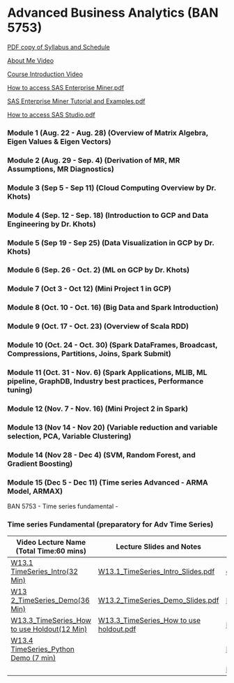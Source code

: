# Advanced Business Analytics (BAN 5753) 

[PDF copy of Syllabus and Schedule ](https://github.com/mosesmarin/MSBAnDS/blob/main/BAN-5753/Fall22_BAN%205753_OL%20and%20NOLSyllabus_Tentative.pdf)

[About Me Video](https://youtu.be/b5BKm-xoPEU)


[Course Introduction Video](https://youtu.be/ts34kkq85v8)

[How to access SAS Enterprise Miner.pdf](https://github.com/mosesmarin/MSBAnDS/blob/main/BAN-5753/How%20to%20access%20SAS%20Enterprise%20Miner.pdf)

[SAS Enterprise Miner Tutorial and Examples.pdf](https://github.com/mosesmarin/MSBAnDS/blob/main/BAN-5753/SAS%20Enterprise%20Miner%20Tutorial%20and%20Examples.pdf)

[How to access SAS Studio.pdf](https://github.com/mosesmarin/MSBAnDS/blob/main/BAN-5753/How%20to%20access%20SAS%20Studio-1.pdf)


### Module 1 (Aug. 22 - Aug. 28) (Overview of Matrix Algebra, Eigen Values & Eigen Vectors)




###  Module 2 (Aug. 29 - Sep. 4) (Derivation of MR, MR Assumptions, MR Diagnostics)


###  Module 3 (Sep 5 - Sep 11) (Cloud Computing Overview by Dr. Khots)



### Module 4 (Sep. 12 - Sep. 18) (Introduction to GCP and Data Engineering by Dr. Khots)



### Module 5 (Sep 19 - Sep 25) (Data Visualization in GCP by Dr. Khots)



### Module 6 (Sep. 26 - Oct. 2) (ML on GCP by Dr. Khots)



### Module 7 (Oct 3 - Oct 12) (Mini Project 1 in GCP)


###  Module 8 (Oct. 10 - Oct. 16) (Big Data and Spark Introduction)


### Module 9 (Oct. 17 - Oct. 23) (Overview of Scala RDD)


### Module 10 (Oct. 24 - Oct. 30) (Spark DataFrames, Broadcast, Compressions, Partitions, Joins, Spark Submit)



###  Module 11 (Oct. 31 - Nov. 6) (Spark Applications, MLIB, ML pipeline, GraphDB, Industry best practices, Performance tuning)



###  Module 12 (Nov. 7 - Nov. 16) (Mini Project 2 in Spark)



### Module 13 (Nov 14 - Nov 20) (Variable reduction and variable selection, PCA, Variable Clustering)


###  Module 14 (Nov 28 - Dec 4) (SVM, Random Forest, and Gradient Boosting)


### Module 15 (Dec 5 - Dec 11) (Time series Advanced - ARMA Model, ARMAX)



BAN 5753 - Time series fundamental - 

### Time series Fundamental (preparatory for Adv Time Series)

|Video Lecture Name (Total Time:60  mins) |	Lecture Slides and Notes 	| Data, SAS, R, Python Code Files|
| ----------- | ----------- | ----------- |
|[W13.1 TimeSeries_Intro(32 Min)](https://youtu.be/0YDmGFnyqNs) |	[W13.1_TimeSeries_Intro_Slides.pdf](https://github.com/mosesmarin/MSBAnDS/blob/main/BAN-5753/W13.1_TimeSeries_Intro_Slides.pdf) | [ecommerce.sas7bdat](https://github.com/mosesmarin/MSBAnDS/blob/main/BAN-5753/ecommerce.sas7bdat)|
|[W13 2_TimeSeries_Demo(36 Min)](https://youtu.be/BOuLPXxogu0)  |	[W13.2_TimeSeries_Demo_Slides.pdf](https://github.com/mosesmarin/MSBAnDS/blob/main/BAN-5753/W13.2_TimeSeries_Demo_Slides.pdf)  | [Program1_ESM_Models.sas](https://github.com/mosesmarin/MSBAnDS/blob/main/BAN-5753/Program1_ESM_Models.sas)|
|[W13.3_TimeSeries_How to use Holdout(12 Min)](https://youtu.be/TSwe-Jn-zK0) |	[W13.3_TimeSeries_How to use holdout.pdf](https://github.com/mosesmarin/MSBAnDS/blob/main/BAN-5753/W13.3_TimeSeries_How%20to%20use%20holdout.pdf) |	[Program2_ESM_Models.sas](https://github.com/mosesmarin/MSBAnDS/blob/main/BAN-5753/Program2_ESM_Models.sas)|
|[W13.4 TimeSeries_Python Demo (7 min)](https://youtu.be/sSroqNNbgEY)   |	                                |[BAN5753_Week13_Python_Code.pdf](https://github.com/mosesmarin/MSBAnDS/blob/main/BAN-5753/BAN5753_Week13_Python_Code.pdf) | 
|                                            |                                 | [BAN5753_Week13_ R_Code.pdf](https://github.com/mosesmarin/MSBAnDS/blob/main/BAN-5753/BAN5753_Week13_%20R_Code.pdf) |






